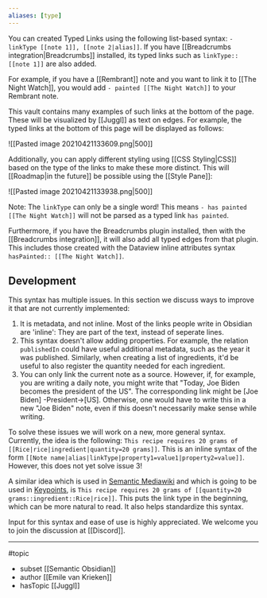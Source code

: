 ```yaml
---
aliases: [type]
---
```

You can created Typed Links using the following list-based syntax:
`- linkType [[note 1]], [[note 2|alias]]`. If you have [[Breadcrumbs integration|Breadcrumbs]] installed, its typed links such as `linkType:: [[note 1]]` are also added. 

For example, if you have a \[\[Rembrant\]\] note and you want to link it to  \[\[The Night Watch\]\], you would add `- painted [[The Night Watch]]` to your Rembrant note. 

This vault contains many examples of such links at the bottom of the page. These will be visualized by [[Juggl]] as text on edges. For example, the typed links at the bottom of this page will be displayed as follows:

![[Pasted image 20210421133609.png|500]]

Additionally, you can apply different styling using [[CSS Styling|CSS]] based on the type of the links to make these more distinct. This will [[Roadmap|in the future]] be possible using the [[Style Pane]]:

![[Pasted image 20210421133938.png|500]]

Note: The `linkType` can only be a single word! This means `- has painted [[The Night Watch]]` will not be parsed as a typed link `has painted`.

Furthermore, if you have the Breadcrumbs plugin installed, then with the [[Breadcrumbs integration]],  it will also add all typed edges from that plugin. This includes those created with the Dataview inline attributes syntax `hasPainted:: [[The Night Watch]]`. 

## Development
This syntax has multiple issues. In this section we discuss ways to improve it that are not currently implemented:
1. It is metadata, and not inline. Most of the links people write in Obsidian are 'inline': They are part of the text, instead of seperate lines.
2. This syntax doesn't allow adding properties. For example, the relation `publishedIn` could have useful additional metadata, such as the year it was published. Similarly, when creating a list of ingredients, it'd be useful to also register the quantity needed for each ingredient.
3. You can only link the current note as a source. However, if, for example, you are writing a daily note, you might write that "Today, Joe Biden becomes the president of the US". The corresponding link might be \[Joe Biden\] -President->\[US\]. Otherwise, one would have to write this in a new "Joe Biden" note, even if this doesn't necessarily make sense while writing.	

To solve these issues we will work on a new, more general syntax. Currently, the idea is the following: `This recipe requires 20 grams of [[Rice|rice|ingredient|quantity=20 grams]]`. This is an inline syntax of the form `[[Note name|alias|linkType|property1=value1|property2=value]]`. However, this does not yet solve issue 3!

A similar idea which is used in [Semantic Mediawiki](https://www.semantic-mediawiki.org/wiki/Semantic_MediaWiki) and which is going to be used in [Keypoints](https://keypoints.app), is `This recipe requires 20 grams of [[quantity=20 grams::ingredient::Rice|rice]]`. This puts the link type in the beginning, which can be more natural to read. It also helps standardize this syntax.  

Input for this syntax and ease of use is highly appreciated. We welcome you to join the discussion at [[Discord]]. 


--- 
#topic
- subset [[Semantic Obsidian]] 
- author [[Emile van Krieken]]
- hasTopic [[Juggl]]